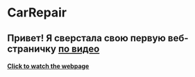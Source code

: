 # CarRepair
## Привет! Я сверстала свою первую веб-страничку [по видео](youtu.be/playlist?list=PLgzmTiAoPpLpmfmEkQNYezhMhDekTBuia) 
#### [Click to watch the webpage](ritusya.github.io/CarRepair/)

